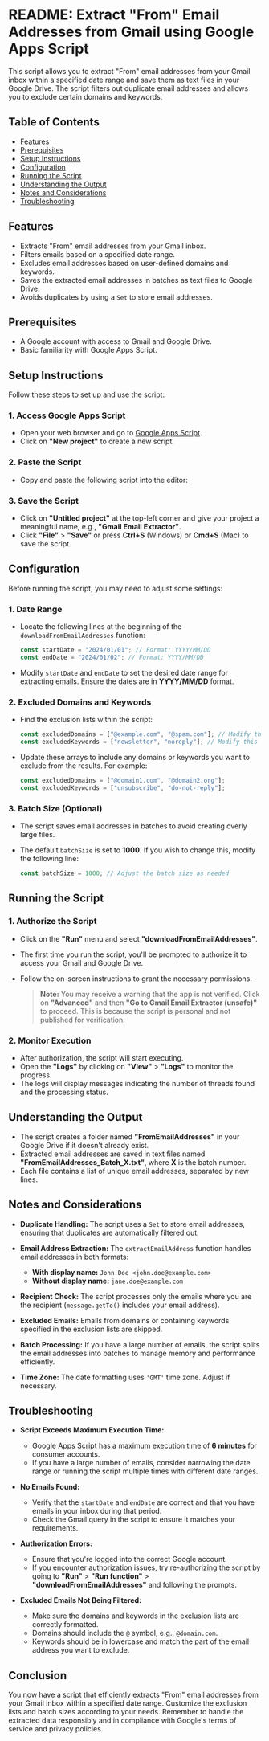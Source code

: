 # README: Extract "From" Email Addresses from Gmail using Google Apps Script

This script allows you to extract "From" email addresses from your Gmail inbox within a specified date range and save them as text files in your Google Drive. The script filters out duplicate email addresses and allows you to exclude certain domains and keywords.

## Table of Contents

- [Features](#features)
- [Prerequisites](#prerequisites)
- [Setup Instructions](#setup-instructions)
- [Configuration](#configuration)
- [Running the Script](#running-the-script)
- [Understanding the Output](#understanding-the-output)
- [Notes and Considerations](#notes-and-considerations)
- [Troubleshooting](#troubleshooting)

## Features

- Extracts "From" email addresses from your Gmail inbox.
- Filters emails based on a specified date range.
- Excludes email addresses based on user-defined domains and keywords.
- Saves the extracted email addresses in batches as text files to Google Drive.
- Avoids duplicates by using a `Set` to store email addresses.

## Prerequisites

- A Google account with access to Gmail and Google Drive.
- Basic familiarity with Google Apps Script.

## Setup Instructions

Follow these steps to set up and use the script:

### 1. Access Google Apps Script

- Open your web browser and go to [Google Apps Script](https://script.google.com/).
- Click on **"New project"** to create a new script.

### 2. Paste the Script

- Copy and paste the following script into the editor:

### 3. Save the Script

- Click on **"Untitled project"** at the top-left corner and give your project a meaningful name, e.g., **"Gmail Email Extractor"**.
- Click **"File"** > **"Save"** or press **Ctrl+S** (Windows) or **Cmd+S** (Mac) to save the script.

## Configuration

Before running the script, you may need to adjust some settings:

### 1. Date Range

- Locate the following lines at the beginning of the `downloadFromEmailAddresses` function:

  ```javascript
  const startDate = "2024/01/01"; // Format: YYYY/MM/DD
  const endDate = "2024/01/02"; // Format: YYYY/MM/DD
  ```

- Modify `startDate` and `endDate` to set the desired date range for extracting emails. Ensure the dates are in **YYYY/MM/DD** format.

### 2. Excluded Domains and Keywords

- Find the exclusion lists within the script:

  ```javascript
  const excludedDomains = ["@example.com", "@spam.com"]; // Modify this list
  const excludedKeywords = ["newsletter", "noreply"]; // Modify this list
  ```

- Update these arrays to include any domains or keywords you want to exclude from the results. For example:

  ```javascript
  const excludedDomains = ["@domain1.com", "@domain2.org"];
  const excludedKeywords = ["unsubscribe", "do-not-reply"];
  ```

### 3. Batch Size (Optional)

- The script saves email addresses in batches to avoid creating overly large files.
- The default `batchSize` is set to **1000**. If you wish to change this, modify the following line:

  ```javascript
  const batchSize = 1000; // Adjust the batch size as needed
  ```

## Running the Script

### 1. Authorize the Script

- Click on the **"Run"** menu and select **"downloadFromEmailAddresses"**.
- The first time you run the script, you'll be prompted to authorize it to access your Gmail and Google Drive.
- Follow the on-screen instructions to grant the necessary permissions.

  > **Note:** You may receive a warning that the app is not verified. Click on **"Advanced"** and then **"Go to Gmail Email Extractor (unsafe)"** to proceed. This is because the script is personal and not published for verification.

### 2. Monitor Execution

- After authorization, the script will start executing.
- Open the **"Logs"** by clicking on **"View"** > **"Logs"** to monitor the progress.
- The logs will display messages indicating the number of threads found and the processing status.

## Understanding the Output

- The script creates a folder named **"FromEmailAddresses"** in your Google Drive if it doesn't already exist.
- Extracted email addresses are saved in text files named **"FromEmailAddresses_Batch_X.txt"**, where **X** is the batch number.
- Each file contains a list of unique email addresses, separated by new lines.

## Notes and Considerations

- **Duplicate Handling:** The script uses a `Set` to store email addresses, ensuring that duplicates are automatically filtered out.
- **Email Address Extraction:** The `extractEmailAddress` function handles email addresses in both formats:

  - **With display name:** `John Doe <john.doe@example.com>`
  - **Without display name:** `jane.doe@example.com`

- **Recipient Check:** The script processes only the emails where you are the recipient (`message.getTo()` includes your email address).
- **Excluded Emails:** Emails from domains or containing keywords specified in the exclusion lists are skipped.
- **Batch Processing:** If you have a large number of emails, the script splits the email addresses into batches to manage memory and performance efficiently.
- **Time Zone:** The date formatting uses `'GMT'` time zone. Adjust if necessary.

## Troubleshooting

- **Script Exceeds Maximum Execution Time:**

  - Google Apps Script has a maximum execution time of **6 minutes** for consumer accounts.
  - If you have a large number of emails, consider narrowing the date range or running the script multiple times with different date ranges.

- **No Emails Found:**

  - Verify that the `startDate` and `endDate` are correct and that you have emails in your inbox during that period.
  - Check the Gmail query in the script to ensure it matches your requirements.

- **Authorization Errors:**

  - Ensure that you're logged into the correct Google account.
  - If you encounter authorization issues, try re-authorizing the script by going to **"Run"** > **"Run function"** > **"downloadFromEmailAddresses"** and following the prompts.

- **Excluded Emails Not Being Filtered:**

  - Make sure the domains and keywords in the exclusion lists are correctly formatted.
  - Domains should include the `@` symbol, e.g., `@domain.com`.
  - Keywords should be in lowercase and match the part of the email address you want to exclude.

## Conclusion

You now have a script that efficiently extracts "From" email addresses from your Gmail inbox within a specified date range. Customize the exclusion lists and batch sizes according to your needs. Remember to handle the extracted data responsibly and in compliance with Google's terms of service and privacy policies.
